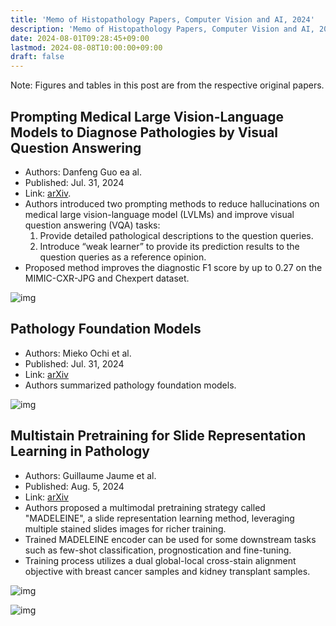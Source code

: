 ```yaml
---
title: 'Memo of Histopathology Papers, Computer Vision and AI, 2024'
description: 'Memo of Histopathology Papers, Computer Vision and AI, 2024.'
date: 2024-08-01T09:28:45+09:00
lastmod: 2024-08-08T10:00:00+09:00
draft: false
---
```


Note: Figures and tables in this post are from the respective original papers.

## Prompting Medical Large Vision-Language Models to Diagnose Pathologies by Visual Question Answering

* Authors: Danfeng Guo ea al.
* Published: Jul. 31, 2024
* Link: [arXiv](https://arxiv.org/abs/2407.21368).
* Authors introduced two prompting methods to reduce hallucinations on medical large vision-language model (LVLMs) and improve visual question answering (VQA) tasks:
    1. Provide detailed pathological descriptions to the question queries.
    2. Introduce “weak learner” to provide its prediction results to the question queries as a reference opinion.
* Proposed method improves the diagnostic F1 score by up to 0.27 on the MIMIC-CXR-JPG and Chexpert dataset.

![img](https://img.tsuji.tech/prompting-medical-lvlm-arxiv2024-0.jpg)

## Pathology Foundation Models

* Authors: Mieko Ochi et al.
* Published: Jul. 31, 2024
* Link: [arXiv](https://arxiv.org/abs/2407.21317)
* Authors summarized pathology foundation models.

![img](https://img.tsuji.tech/pathology-foundation-models-arxiv2024-0.jpg)

## Multistain Pretraining for Slide Representation Learning in Pathology

* Authors: Guillaume Jaume et al.
* Published: Aug. 5, 2024
* Link: [arXiv](http://arxiv.org/abs/2408.02859)
* Authors proposed a multimodal pretraining strategy called "MADELEINE", a slide representation learning method, leveraging multiple stained slides images for richer training.
* Trained MADELEINE encoder can be used for some downstream tasks such as few-shot classification, prognostication and fine-tuning.
* Training process utilizes a dual global-local cross-stain alignment objective with breast cancer samples and kidney transplant samples.

![img](https://img.tsuji.tech/madeleine-arxiv2024-0.jpg)

![img](https://img.tsuji.tech/madeleine-arxiv2024-1.jpg)
